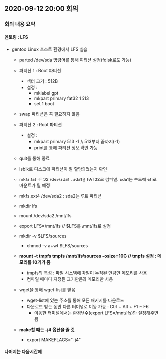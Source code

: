 ## 2020-09-12 20:00 회의
### 회의 내용 요약
#### 멘토링 : LFS
- gentoo Linux 호스트 환경에서 LFS 실습
  - parted /dev/sda 명령어를 통해 파티션 설정(fdisk로도 가능)
  - 파티션 1 : Boot 파티션
    - 섹터 크기 : 512B
    - 설정 : 
      - mklabel gpt
      - mkpart primary fat32 1 513
      - set 1 boot 
  - swap 파티션은 꼭 필요하지 않음
  - 파티션 2 : Root 파티션
    - 설정 :
      - mkpart primary 513 -1 // 513부터 끝까지(-1)
      - print를 통해 파티션 정보 확인 가능
  - quit를 통해 종료
  - lsblk로 디스크에 파티션이 잘 할당되었는지 확인
  - mkfs.fat -F 32 /dev/sda1 : sda1을 FAT32로 컴파일. sda1는 부트에 efi로 마운트가 될 예정
  - mkfs.ext4 /dev/sda2 : sda2는 루트 파티션
  - mkdir lfs
  - mount /dev/sda2 /mnt/lfs
  - export LFS=/mnt/lfs // $LFS를 /mnt/lfs로 설정
  - mkdir -v $LFS/sources
    - chmod -v a+wt $LFS/sources
  
  - **mount -t tmpfs tmpfs /mnt/lfs/sources -osize=10G // tmpfs 설정 : 메모리를 10기가 줌**
    - tmpfs의 특성 : 파일 시스템에 파일이 누적된 만큼만 메모리를 사용
    - 컴파일 때마다 지정된 크기만큼의 메모리만 사용
  - wget을 통해 wget-list를 받음
    - wget-list에 있는 주소를 통해 모든 패키지를 다운로드
    - 다운로드 받는 동안 다른 터미널로 이동 가능 : Ctrl + Alt + F1 ~ F6
      - 이동한 터미널에서는 환경변수(export LFS=/mnt/lfs)만 설정해주면 됨
  - **make할 때는 -j4 옵션을 줄 것**
    - export MAKEFLAGS="-j4"
    
#### 나머지는 다음시간에
  
